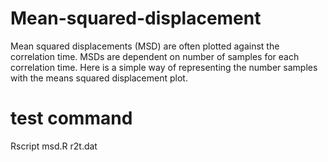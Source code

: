# Mean-squared-displacement
Mean squared displacements (MSD) are often plotted against the correlation time. MSDs are dependent on number of samples for each correlation time. Here is a simple way of representing the number samples with the means squared displacement plot. 

# test command
Rscript msd.R r2t.dat
